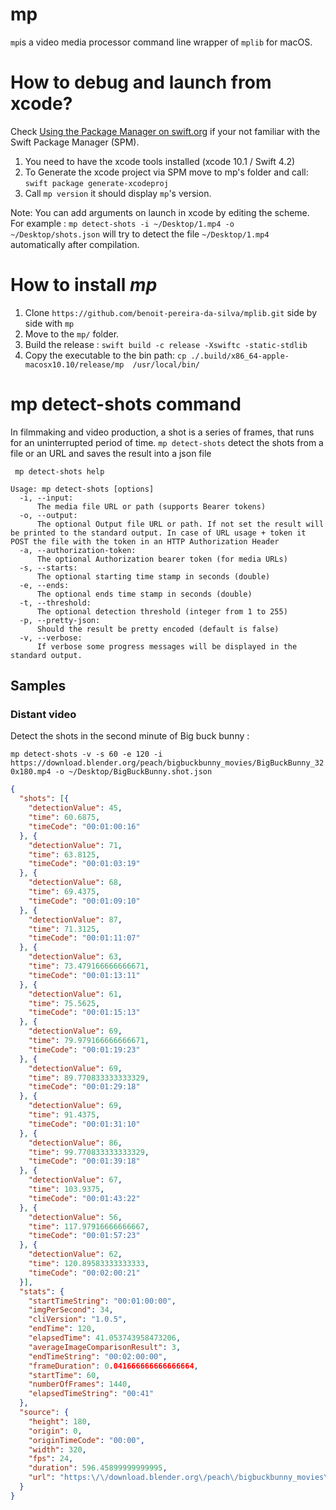 # mp

`mp`is a video media processor command line wrapper of `mplib` for macOS.

# How to debug and launch from xcode?

Check [Using the Package Manager on swift.org](https://swift.org/getting-started/#using-the-package-manager) if your not familiar with the Swift Package Manager (SPM).

1. You need to have the xcode tools installed (xcode 10.1 / Swift 4.2)
2. To Generate the xcode project  via SPM move to mp's folder and call: `swift package generate-xcodeproj` 
3. Call `mp version` it should display `mp`'s version.

Note: You can add arguments on launch in xcode by editing the scheme. For example : `mp detect-shots -i ~/Desktop/1.mp4 -o ~/Desktop/shots.json` will try to detect the file `~/Desktop/1.mp4` automatically after compilation.  

# How to install *mp*

1. Clone `https://github.com/benoit-pereira-da-silva/mplib.git` side by side with `mp`
2. Move to the `mp/` folder.
3. Build the release :  `swift build -c release -Xswiftc -static-stdlib`
4. Copy the executable to the bin path: `cp ./.build/x86_64-apple-macosx10.10/release/mp  /usr/local/bin/`


# mp detect-shots command

In filmmaking and video production, a shot is a series of frames, that runs for an uninterrupted period of time. `mp detect-shots` detect the shots from a file or an URL and saves the result into a json file 

` mp detect-shots help`

```
Usage: mp detect-shots [options]
  -i, --input:
      The media file URL or path (supports Bearer tokens)
  -o, --output:
      The optional Output file URL or path. If not set the result will be printed to the standard output. In case of URL usage + token it POST the file with the token in an HTTP Authorization Header
  -a, --authorization-token:
      The optional Authorization bearer token (for media URLs)
  -s, --starts:
      The optional starting time stamp in seconds (double)
  -e, --ends:
      The optional ends time stamp in seconds (double)
  -t, --threshold:
      The optional detection threshold (integer from 1 to 255)
  -p, --pretty-json:
      Should the result be pretty encoded (default is false)
  -v, --verbose:
      If verbose some progress messages will be displayed in the standard output.
```


## Samples

### Distant video 

Detect the shots in the second minute of Big buck bunny :

`mp detect-shots -v -s 60 -e 120 -i https://download.blender.org/peach/bigbuckbunny_movies/BigBuckBunny_320x180.mp4 -o ~/Desktop/BigBuckBunny.shot.json`


```json
{
  "shots": [{
    "detectionValue": 45,
    "time": 60.6875,
    "timeCode": "00:01:00:16"
  }, {
    "detectionValue": 71,
    "time": 63.8125,
    "timeCode": "00:01:03:19"
  }, {
    "detectionValue": 68,
    "time": 69.4375,
    "timeCode": "00:01:09:10"
  }, {
    "detectionValue": 87,
    "time": 71.3125,
    "timeCode": "00:01:11:07"
  }, {
    "detectionValue": 63,
    "time": 73.479166666666671,
    "timeCode": "00:01:13:11"
  }, {
    "detectionValue": 61,
    "time": 75.5625,
    "timeCode": "00:01:15:13"
  }, {
    "detectionValue": 69,
    "time": 79.979166666666671,
    "timeCode": "00:01:19:23"
  }, {
    "detectionValue": 69,
    "time": 89.770833333333329,
    "timeCode": "00:01:29:18"
  }, {
    "detectionValue": 69,
    "time": 91.4375,
    "timeCode": "00:01:31:10"
  }, {
    "detectionValue": 86,
    "time": 99.770833333333329,
    "timeCode": "00:01:39:18"
  }, {
    "detectionValue": 67,
    "time": 103.9375,
    "timeCode": "00:01:43:22"
  }, {
    "detectionValue": 56,
    "time": 117.97916666666667,
    "timeCode": "00:01:57:23"
  }, {
    "detectionValue": 62,
    "time": 120.89583333333333,
    "timeCode": "00:02:00:21"
  }],
  "stats": {
    "startTimeString": "00:01:00:00",
    "imgPerSecond": 34,
    "cliVersion": "1.0.5",
    "endTime": 120,
    "elapsedTime": 41.053743958473206,
    "averageImageComparisonResult": 3,
    "endTimeString": "00:02:00:00",
    "frameDuration": 0.041666666666666664,
    "startTime": 60,
    "numberOfFrames": 1440,
    "elapsedTimeString": "00:41"
  },
  "source": {
    "height": 180,
    "origin": 0,
    "originTimeCode": "00:00",
    "width": 320,
    "fps": 24,
    "duration": 596.45899999999995,
    "url": "https:\/\/download.blender.org\/peach\/bigbuckbunny_movies\/BigBuckBunny_320x180.mp4"
  }
}
```

